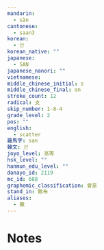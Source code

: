 ```yaml
---
mandarin:
  - sàn
cantonese:
  - saan3
korean:
  - 산
korean_native: ""
japanese:
  - SAN
japanese_nanori: ""
vietnamese:
middle_chinese_initial: s
middle_chinese_final: ɑn
stroke_count: 12
radical: 攴
skip_number: 1-8-4
grade_level: 2
pos: ""
english:
  - scatter
羅馬字: san
韓文: 산
joyo_level: 高等
hsk_level: ""
hanmun_edu_level: ""
danayo_id: 2119
mc_id: 688
graphemic_classification: 會意
stand_in: 散布
aliases:
  - 撒
---
```


# Notes
